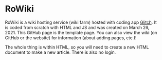 # RoWiki
RoWiki is a wiki hosting service (wiki farm) hosted with coding app [Glitch](https://glitch.com). It is coded from scratch with HTML and JS and was created on March 26, 2021. This GitHub page is the template page. You can also view the wiki (on GitHub or the website) for information (about adding pages, etc.)!

The whole thing is within HTML, so you will need to create a new HTML document to make a new article. There is also no login.
